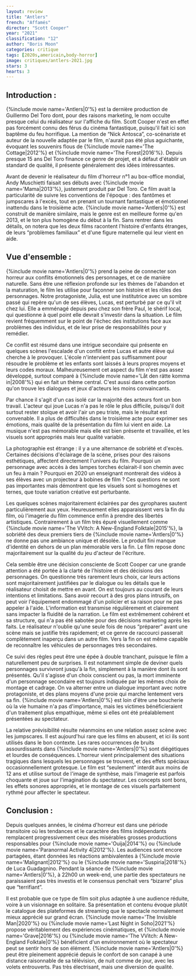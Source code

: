 ```yaml
---
layout: review
title: "Antlers"
french: "Affamés"
director: "Scott Cooper"
year: "2021"
classification: "12"
author: "Boris Moon"
categories: critique
tags: [2020s,americain,body-horror]
image: critiques/antlers-2021.jpg
stars: 3
hearts: 3
---
```


## Introduction :

{%include movie name='Antlers|0'%} est la dernière production de Guillermo Del Toro dont, pour des raisons marketing, le nom occulte presque celui du réalisateur sur l'affiche du film. Scott Cooper n'est en effet pas forcément connu des férus du cinéma fantastique, puisqu'il fait ici son baptême du feu horrifique. La mention de “Nick Antosca”, co-scénariste et auteur de la nouvelle adaptée par le film, n'aurait pas été plus aguichante, évoquant les souvenirs flous de {%include movie name='The Cottage|2012'%} et {%include movie name='The Forest|2016'%}. Depuis presque 15 ans Del Toro finance ce genre de projet, et à défaut d'établir un standard de qualité, il présente généralement des idées intéressantes.

Avant de devenir le réalisateur du film d'horreur n°1 au box-office mondial, Andy Muschietti faisait ses débuts avec {%include movie name='Mama|2013'%}, justement produit par Del Toro. Ce film avait la particularité de suivre les conventions de l'époque : des fantômes et jumpscares à l'excès, tout en prenant un tournant fantastique et émotionnel inattendu dans le troisième acte. {%include movie name='Antlers|0'%} est construit de manière similaire, mais le genre est en meilleure forme qu'en 2013, et le ton plus homogène du début à la fin. Sans rentrer dans les détails, on notera que les deux films racontent l'histoire d'enfants étranges, de leurs “problèmes familiaux” et d'une figure maternelle qui leur vient en aide.

## Vue d'ensemble :

{%include movie name='Antlers|0'%} prend la peine de connecter son horreur aux conflits émotionnels des personnages, et ce de manière naturelle. Sans être une réflexion profonde sur les thèmes de l'abandon et la maturation, le film les utilise pour façonner son histoire et les rôles des personnages. Notre protagoniste, Julia, est une institutrice avec un sombre passé qui repère qu'un de ses élèves, Lucas, est perturbé par ce qu'il vit chez lui. Elle a emménagé depuis peu chez son frère Paul, le shérif local, qui questionne à quel point elle devrait s'investir dans la situation. Le film revient fréquemment sur le point de l'échec des institutions face aux problèmes des individus, et de leur prise de responsabilités pour y remédier.

Ce conflit est résumé dans une intrigue secondaire qui présente en quelques scènes l'escalade d'un conflit entre Lucas et autre élève qui cherche à le provoquer. L'école n'intervient pas suffisamment pour résoudre le problème et les enfants sont laissés à leurs propres moyens et leurs codes moraux. Malheureusement cet aspect du film n'est pas assez développé, surtout comparé à {%include movie name='Låt den rätte komma in|2008'%} qui en fait un thème central. C'est aussi dans cette portion qu'on trouve les dialogues et jeux d'acteurs les moins convaincants.

Par chance il s'agit d'un cas isolé car la majorité des acteurs font un bon travail. L'acteur qui joue Lucas n'a pas le rôle le plus difficile, puisqu'il doit surtout rester stoïque et avoir l'air un peu triste, mais le résultat est convenable. Il a plus de difficultés dans le troisième acte pour exprimer ses émotions, mais qualité de la présentation du film lui vient en aide. La musique n'est pas mémorable mais elle est bien présente et travaillée, et les visuels sont appropriés mais leur qualité variable.

La photographie est étrange : il y a une alternance de sobriété et d'excès. Certaines décisions d'éclairage de la scène, prises pour des raisons esthétiques, affectent directement l'univers du film. Pourquoi un personnage avec accès à des lampes torches éclairait-il son chemin avec un feu à main ? Pourquoi en 2020 un enseignant montrerait des vidéos à ses élèves avec un projecteur à bobines de film ? Ces questions ne sont pas importantes mais démontrent que les visuels sont si homogènes et ternes, que toute variation créative est perturbante.

Les quelques scènes majoritairement éclairées par des gyrophares sautent particulièrement aux yeux. Heureusement elles apparaissent vers la fin du film, où l'imagerie du film commence enfin à prendre des libertés artistiques. Contrairement à un film très épuré visuellement comme {%include movie name='The VVitch: A New-England Folktale|2015'%}, la sobriété des deux premiers tiers de {%include movie name='Antlers|0'%} ne donne pas une ambiance unique et désolée. Le produit fini manque d'identité en dehors de un plan mémorable vers la fin. Le film repose donc majoritairement sur la qualité du jeu d'acteur de l'écriture.

Cela semble être une décision consciente de Scott Cooper car une grande attention a été portée à la clarté de l'histoire et des décisions des personnages. On questionne très rarement leurs choix, car leurs actions sont majoritairement justifiées par le dialogue ou les détails que le réalisateur choisit de mettre en avant. On est toujours au courant de leurs intentions et limitations. Sans avoir recourt à des gros plans intrusifs, on peut voir l'équipement endommagé d'un policier et sa raison pour ne pas appeler à l'aide. L'information est transmise régulièrement et clairement sans impacter la fluidité de la narration. Le film est extrêmement cohérent et sa structure, qui n'a pas été sabotée pour des décisions marketing après les faits. Le réalisateur n'oublie qu'une seule fois de nous “préparer” avant une scène mais se justifie très rapidement; et ce genre de raccourci passerait complètement inaperçu dans un autre film. Vers la fin on est même capable de reconnaître les véhicules de personnages très secondaires.

Ce suivi des règles peut être une épée à double tranchant, puisque le film a naturellement peu de surprises. Il est notamment simple de deviner quels personnages survivront jusqu'à la fin, simplement à la manière dont ils sont présentés. Qu'il s'agisse d'un choix conscient ou pas, la mort imminente d'un personnage secondaire est toujours indiquée par les mêmes choix de montage et cadrage. On va alterner entre un dialogue important avec notre protagoniste, et des plans moyens d'une proie qui marche lentement vers sa fin. {%include movie name='Antlers|0'%} est loin d'être une boucherie où la vie humaine n'a pas d'importance, mais les victimes bénéficieraient d'un traitement plus empathique, même si elles ont été préalablement présentées au spectateur.

La relative prévisibilité résulte néanmoins en une relation assez scène avec les jumpscares. Il est aujourd'hui rare que les films en abusent, et ici ils sont utilisés dans le bon contexte. Les rares occurrences de bruits assourdissants dans {%include movie name='Antlers|0'%} sont diégétiques et lourdes de conséquences. L'horreur vient principalement des situations tragiques dans lesquels les personnages se trouvent, et des effets spéciaux occasionnellement grotesque. Le film est “seulement” interdit aux moins de 12 ans et utilise surtout de l'image de synthèse, mais l'imagerie est parfois choquante et joue sur l'imagination du spectateur. Les concepts sont bons, les effets sonores appropriés, et le montage de ces visuels parfaitement rythmé pour affecter le spectateur.

## Conclusion :

Depuis quelques années, le cinéma d'horreur est dans une période transitoire où les tendances et le caractère des films indépendants remplacent progressivement ceux des misérables grosses productions responsables pour {%include movie name='Ouija|2014'%} ou {%include movie name='Paranormal Activity 4|2012'%}. Les audiences sont encore partagées, étant données les réactions ambivalentes à {%include movie name='Malignant|2012'%} ou le {%include movie name='Suspiria|2018'%} de Luca Guadagnino. Pendant la séance de {%include movie name='Antlers|0'%}, à 22h00 un week-end, une partie des spectateurs ne paraissaient pas très investis et le consensus penchait vers “bizarre” plus que “terrifiant”.

Il est probable que ce type de film soit plus adaptée à une audience réduite, voire à un visionnage en solitaire. Sa présentation et contenu évoque plutôt le catalogue des plateformes de streaming que le spectacle normalement mieux apprécié sur grand écran. {%include movie name='The Invisible Man|2020'%} ou {%include movie name='Last Night in Soho|2021'%} propose véritablement des expériences cinématiques, et {%include movie name='Grave|2016'%} ou {%include movie name='The VVitch: A New-England Folktale|0'%} bénéficient d'un environnement où le spectateur peut se sentir hors de son élément. {%include movie name='Antlers|0'%} peut être pleinement apprécié depuis le confort de son canapé à une distance raisonnable de sa télévision, de nuit comme de jour, avec les volets entrouverts. Pas très électrisant, mais une diversion de qualité.
